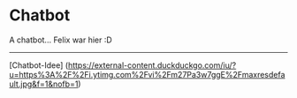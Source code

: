 # Chatbot
A chatbot...
Felix war hier :D
***
[Chatbot-Idee] (https://external-content.duckduckgo.com/iu/?u=https%3A%2F%2Fi.ytimg.com%2Fvi%2Fm27Pa3w7ggE%2Fmaxresdefault.jpg&f=1&nofb=1)
